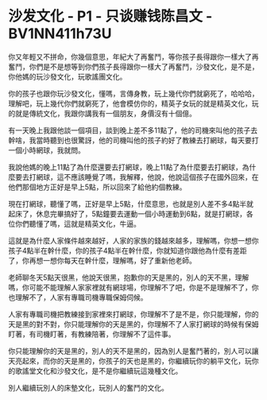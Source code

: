# 沙发文化 - P1 - 只谈赚钱陈昌文 - BV1NN411h73U

你又年輕又不拼命，你幾個意思，年紀大了再奮鬥，等你孩子長得跟你一樣大了再奮鬥，你們是不是想等到你們孩子長得跟你一樣大了再奮鬥，沙發文化，是不是，你他媽的玩沙發文化，玩歌謠團文化。

你的孩子也跟你玩沙發文化，懂嗎，言傳身教，玩上幾代你們就窮死了，哈哈哈，理解吧，玩上幾代你們就窮死了，他會模仿你的，精英子女玩的就是精英文化，玩的就是傳統文化，我跟你講我有一個朋友，身價沒有十個億。

有一天晚上我跟他談一個項目，談到晚上差不多11點了，他的司機來叫他的孩子去幹啥，我當時聽到也很驚訝，他的司機叫他的孩子約好了教練去打網球，每天要打一個小時網球，我就問。

我說他媽的晚上11點了為什麼還要去打網球，晚上11點了為什麼要去打網球，為什麼要去打網球，這不應該睡覺了嗎，我解釋，他說，他說這個孩子在國外回來，在他們那個地方正好是早上5點，所以回來了給他約個教練。

現在打網球，聽懂了嗎，正好是早上5點，什麼意思，也就是別人差不多4點半就起床了，休息完畢搞好了，5點鐘要去運動一個小時運動到6點，就是打網球，各位你們聽懂了嗎，這就是精英文化，牛逼。

這就是為什麼人家條件越來越好，人家的家族的錢越來越多，理解嗎，你想一想你孩子4點半在幹什麼，你的孩子4點半在幹什麼，你就知道你跟他為什麼有差距了，你再想一想你每天在幹什麼，理解嗎，好了重新他老師。

老師聊冬天5點天很黑，他說天很黑，抱歉你的天是黑的，別人的天不黑，理解嗎，你可能不能理解人家家裡就有網球場，你理解不了吧，你是不是理解不了，你也理解不了，人家有專職司機專職保姆伺候。

人家有專職司機把教練接到家裡來打網球，你理解不了是不是，你只能理解，你的天是黑的對不對，你只能理解你的天是黑的，你理解不了人家打網球的時候有保姆盯著，有司機盯著，有教練陪著，你理解不了這件事。

你只能理解你的天是黑的，別人的天不是黑的，因為別人是奮鬥著的，別人可以讓天亮起來，而你的天是黑的，你孩子的天也是黑的，你繼續玩你的躺平文化，玩你的歌謠堂文化和沙發文化，是不是你繼續玩這幾種文化。

別人繼續玩別人的床墊文化，玩別人的奮鬥的文化。